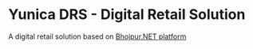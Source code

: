 # Yunica DRS - Digital Retail Solution

A digital retail solution based on [Bhojpur.NET platform](https://github.com/bhojpur/platform)

